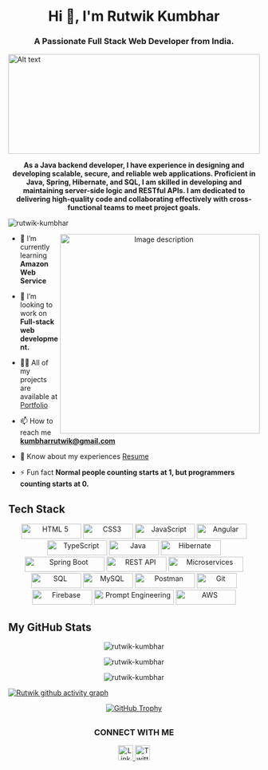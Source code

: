 
<h1 align="center">Hi 👋, I'm Rutwik Kumbhar</h1>
<h3 align="center">A Passionate Full Stack Web Developer from India.</h3>

<img src="https://github.com/rutwik-kumbhar/rutwik-kumbhar/blob/main/bg-github.jpg" alt="Alt text" width=100% height=200/>

<p align=center><b>As a Java backend developer, I have experience in designing and developing scalable, secure, and reliable web applications. Proficient in Java, Spring, Hibernate, and SQL, I am skilled in developing and maintaining server-side logic and RESTful APIs. I am dedicated to delivering high-quality code and collaborating effectively with cross-functional teams to meet project goals.</b></p>
 
 <img src="https://komarev.com/ghpvc/?username=rutwik-kumbhar&label=Profile%20views&color=0e75b6&style=flat" alt="rutwik-kumbhar" /> 

<p align="center"> <img src="https://github.com/rutwik-kumbhar/rutwik-kumbhar/blob/main/full-stack-development.gif" alt="Image description" width="400" align="right"> </p>



- 🌱 I’m currently learning **Amazon Web Service**

- 👯 I’m looking to work on **Full-stack web development.**

- 👨‍💻 All of my projects are available at [Portfolio](https://rutwik-kumbhar.github.io/)
  
- 📫 How to reach me **kumbharrutwik@gmail.com**

- 📄 Know about my experiences [Resume](https://drive.google.com/file/d/1ey4BaXOOfDvxYB1cuNMXCllxA59iiSpN/view?usp=share_link)

- ⚡ Fun fact **Normal people counting starts at 1, but programmers counting starts at 0.**








## Tech Stack
<div align="center">
<img src="https://img.shields.io/badge/HTML%205-informational?style=for-the-badge&logo=html5&logoColor=white&color=E34F26" alt="HTML 5" height="30" width="120" />
<img src="https://img.shields.io/badge/CSS3-informational?style=for-the-badge&logo=css3&logoColor=white&color=1572B6" alt="CSS3" height="30" width="100" />
<img src="https://img.shields.io/badge/JavaScript-informational?style=for-the-badge&logo=javascript&logoColor=white&color=F7DF1E" alt="JavaScript" height="30" width="120" />
 <img src="https://img.shields.io/badge/Angular-informational?style=for-the-badge&logo=angular&logoColor=white&color=DD0031" alt="Angular" height="30" width="100" />
<img src="https://img.shields.io/badge/TypeScript-informational?style=for-the-badge&logo=typescript&logoColor=white&color=007ACC" alt="TypeScript" height="30" width="120" />
<img src="https://img.shields.io/badge/Java-informational?style=for-the-badge&logo=java&logoColor=white&color=ED8B00" alt="Java" height="30" width="100" />
 <img src="https://img.shields.io/badge/Hibernate-informational?style=for-the-badge&logo=hibernate&logoColor=white&color=A42E2B" alt="Hibernate" height="30" width="120" />
 <img src="https://img.shields.io/badge/Spring%20Boot-informational?style=for-the-badge&logo=spring&logoColor=white&color=6DB33F" alt="Spring Boot" height="30" width="160" />
 <img src="https://img.shields.io/badge/REST%20API-informational?style=for-the-badge&logo=rest&logoColor=white&color=6DB33F" alt="REST API" height="30" width="120" />
 <img src="https://img.shields.io/badge/Microservices-informational?style=for-the-badge&logo=microservices&logoColor=white&color=2ECC71" alt="Microservices" height="30" width="150" />
<img src="https://img.shields.io/badge/SQL-informational?style=for-the-badge&logo=sql&logoColor=white&color=green" alt="SQL" height="30" width="100" />
<img src="https://img.shields.io/badge/MySQL-informational?style=for-the-badge&logo=mysql&logoColor=white&color=4479A1" alt="MySQL" height="30" width="100" />
<img src="https://img.shields.io/badge/Postman-informational?style=for-the-badge&logo=postman&logoColor=white&color=FF6C37" alt="Postman" height="30" width="120" />
<img src="https://img.shields.io/badge/Git-informational?style=for-the-badge&logo=git&logoColor=white&color=F05032" alt="Git" height="30" width="80" />
<img src="https://img.shields.io/badge/Firebase-informational?style=for-the-badge&logo=firebase&logoColor=white&color=FFCA28" alt="Firebase" height="30" width="120" />
<img src="https://img.shields.io/badge/Prompt_Engineering-informational?style=for-the-badge&logo=prompt&logoColor=white&color=blue" alt="Prompt Engineering" height="30" width="160" />
<img src="https://img.shields.io/badge/AWS-informational?style=for-the-badge&logo=amazon-aws&logoColor=white&color=orange" alt="AWS" height="30" width="120" />

 </div>
 


<!-- ## Tech Stack

![HTML 5](https://img.shields.io/badge/HTML%205-informational?style=for-the-badge&logo=html5&logoColor=white&color=E34F26)
![CSS3](https://img.shields.io/badge/CSS3-informational?style=for-the-badge&logo=css3&logoColor=white&color=1572B6)
![JavaScript](https://img.shields.io/badge/JavaScript-informational?style=for-the-badge&logo=javascript&logoColor=white&color=F7DF1E)
![Java](https://img.shields.io/badge/Java-informational?style=for-the-badge&logo=java&logoColor=white&color=ED8B00)
![Spring Boot](https://img.shields.io/badge/Spring%20Boot-informational?style=for-the-badge&logo=spring&logoColor=white&color=6DB33F)
![Hibernate](https://img.shields.io/badge/Hibernate-informational?style=for-the-badge&logo=hibernate&logoColor=white&color=A42E2B)
![REST API](https://img.shields.io/badge/REST%20API-informational?style=for-the-badge&logo=rest&logoColor=white&color=6DB33F)
![MySQL](https://img.shields.io/badge/MySQL-informational?style=for-the-badge&logo=mysql&logoColor=white&color=4479A1)
![Postman](https://img.shields.io/badge/Postman-informational?style=for-the-badge&logo=postman&logoColor=white&color=FF6C37)
![Git](https://img.shields.io/badge/Git-informational?style=for-the-badge&logo=git&logoColor=white&color=F05032)
![Firebase](https://img.shields.io/badge/Firebase-informational?style=for-the-badge&logo=firebase&logoColor=white&color=FFCA28) 
 -->

<!-- Dark Mode  -->

## My GitHub Stats
<p align="center"><img align="center" src="https://github-readme-stats.vercel.app/api/top-langs?username=rutwik-kumbhar&show_icons=true&locale=en&layout=compact&theme=dark" alt="rutwik-kumbhar" /></p>

<p align=center>
    <img align="center" src="https://github-readme-stats.vercel.app/api?username=rutwik-kumbhar&show_icons=true&locale=en&theme=dark" alt="rutwik-kumbhar" />
</p>

<p align=center>
 <img align="center" src="https://github-readme-streak-stats.herokuapp.com/?user=rutwik-kumbhar&theme=dark" alt="rutwik-kumbhar" />
</p>



[![Rutwik github activity graph](https://github-readme-activity-graph.vercel.app/graph?username=rutwik-kumbhar&theme=react-dark&color=#5bcceb&)](https://github.com/rutwik-kumbhar/github-readme-activity-graph)



<div align="center">
  <a href="https://github.com/ryo-ma/github-profile-trophy">
    <img src="https://github-profile-trophy.vercel.app/?username=rutwik-kumbhar&theme=darkhub&margin-w=15" alt="GitHub Trophy" />
  </a>
</div>



## <h3 align="Center">CONNECT WITH ME</h3>
<p align="left">
<div align=center>
    <a href="https://www.linkedin.com/in/rutwik-kumbhar/" target="_blank">
        <img src="https://img.icons8.com/color/48/000000/linkedin.png" alt="LinkedIn" height="30" width="30">
    </a>
    <a href="https://twitter.com/RutwikKumbhar" target="_blank">
        <img src="https://img.icons8.com/color/48/000000/twitter.png" alt="Twitter" height="30" width="30">
    </a>
</div>

